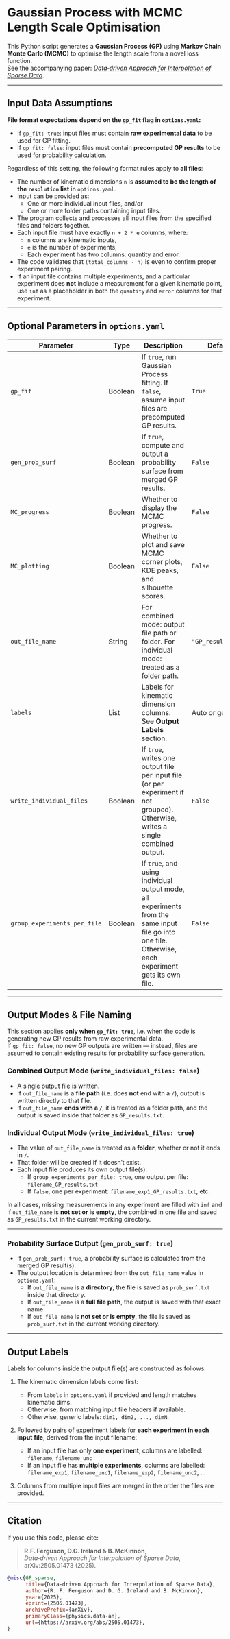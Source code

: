 
# Gaussian Process with MCMC Length Scale Optimisation

This Python script generates a **Gaussian Process (GP)** using **Markov Chain Monte Carlo (MCMC)** to optimise the length scale from a novel loss function.  
See the accompanying paper: [*Data‑driven Approach for Interpolation of Sparse Data*](https://arxiv.org/abs/2505.01473).

---
## Input Data Assumptions

**File format expectations depend on the `gp_fit` flag in `options.yaml`:**
- If `gp_fit: true`: input files must contain **raw experimental data** to be used for GP fitting.
- If `gp_fit: false`: input files must contain **precomputed GP results** to be used for probability calculation.

Regardless of this setting, the following format rules apply to **all files**:

- The number of kinematic dimensions `n` is **assumed to be the length of the `resolution` list** in `options.yaml`.
- Input can be provided as:
  - One or more individual input files, and/or
  - One or more folder paths containing input files.
- The program collects and processes all input files from the specified files and folders together.
- Each input file must have exactly `n + 2 * e` columns, where:
  - `n` columns are kinematic inputs,
  - `e` is the number of experiments,
  - Each experiment has two columns: quantity and error.
- The code validates that `(total_columns - n)` is even to confirm proper experiment pairing.
- If an input file contains multiple experiments, and a particular experiment does **not** include a measurement for a given kinematic point, use `inf` as a placeholder in both the `quantity` and `error` columns for that experiment.

---

## Optional Parameters in `options.yaml`

| Parameter                  | Type    | Description                                                                                                                                              | Default             |
|---------------------------|---------|----------------------------------------------------------------------------------------------------------------------------------------------------------|---------------------|
| `gp_fit`                  | Boolean | If `true`, run Gaussian Process fitting. If `false`, assume input files are precomputed GP results.                                                     | `True`              |
| `gen_prob_surf`           | Boolean | If `true`, compute and output a probability surface from merged GP results.                                                                              | `False`             |
| `MC_progress`             | Boolean | Whether to display the MCMC progress.                                                                                                                    | `False`             |
| `MC_plotting`             | Boolean | Whether to plot and save MCMC corner plots, KDE peaks, and silhouette scores.                                                                            | `False`             |
| `out_file_name`           | String  | For combined mode: output file path or folder. For individual mode: treated as a folder path.                                                            | `"GP_results.txt"`  |
| `labels`                  | List    | Labels for kinematic dimension columns. See **Output Labels** section.                                                                                   | Auto or generic     |
| `write_individual_files`  | Boolean | If `true`, writes one output file per input file (or per experiment if not grouped). Otherwise, writes a single combined output.                        | `False`             |
| `group_experiments_per_file` | Boolean | If `true`, and using individual output mode, all experiments from the same input file go into one file. Otherwise, each experiment gets its own file. | `False`             |

---

## Output Modes & File Naming

This section applies **only when `gp_fit: true`**, i.e. when the code is generating new GP results from raw experimental data.  
If `gp_fit: false`, no new GP outputs are written — instead, files are assumed to contain existing results for probability surface generation.

### Combined Output Mode (`write_individual_files: false`)

- A single output file is written.
- If `out_file_name` is a **file path** (i.e. does **not** end with a `/`), output is written directly to that file.
- If `out_file_name` **ends with a `/`**, it is treated as a folder path, and the output is saved inside that folder as `GP_results.txt`.

### Individual Output Mode (`write_individual_files: true`)

- The value of `out_file_name` is treated as a **folder**, whether or not it ends in `/`.
- That folder will be created if it doesn’t exist.
- Each input file produces its own output file(s):
  - If `group_experiments_per_file: true`, one output per file: `filename_GP_results.txt`
  - If `false`, one per experiment: `filename_exp1_GP_results.txt`, etc.

In all cases, missing measurements in any experiment are filled with `inf` and if `out_file_name` is **not set or is empty**, the combined in one file and saved as `GP_results.txt` in the current working directory.

---

### Probability Surface Output (`gen_prob_surf: true`)

- If `gen_prob_surf: true`, a probability surface is calculated from the merged GP result(s).
- The output location is determined from the `out_file_name` value in `options.yaml`:
  - If `out_file_name` is a **directory**, the file is saved as `prob_surf.txt` inside that directory.
  - If `out_file_name` is a **full file path**, the output is saved with that exact name.
  - If `out_file_name` is **not set or is empty**, the file is saved as `prob_surf.txt` in the current working directory.

---

## Output Labels

Labels for columns inside the output file(s) are constructed as follows:

1. The kinematic dimension labels come first:
   - From `labels` in `options.yaml` if provided and length matches kinematic dims.
   - Otherwise, from matching input file headers if available.
   - Otherwise, generic labels: `dim1, dim2, ..., dimN`.

2. Followed by pairs of experiment labels for **each experiment in each input file**, derived from the input filename:  
   - If an input file has only **one experiment**, columns are labelled:  
        `filename`, `filename_unc`
   - If an input file has **multiple experiments**, columns are labelled:  
        `filename_exp1`, `filename_unc1`, `filename_exp2`, `filename_unc2`, ...

3. Columns from multiple input files are merged in the order the files are provided.

---

## Citation

If you use this code, please cite:

> **R.F. Ferguson, D.G. Ireland & B. McKinnon**,  
> *Data‑driven Approach for Interpolation of Sparse Data*,  
> arXiv:2505.01473 (2025).

```bibtex
@misc{GP_sparse,
      title={Data-driven Approach for Interpolation of Sparse Data}, 
      author={R. F. Ferguson and D. G. Ireland and B. McKinnon},
      year={2025},
      eprint={2505.01473},
      archivePrefix={arXiv},
      primaryClass={physics.data-an},
      url={https://arxiv.org/abs/2505.01473}, 
}
```
